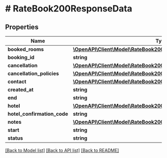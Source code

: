 # # RateBook200ResponseData

## Properties

Name | Type | Description | Notes
------------ | ------------- | ------------- | -------------
**booked_rooms** | [**\OpenAPI\Client\Model\RateBook200ResponseDataBookedRoomsInner[]**](RateBook200ResponseDataBookedRoomsInner.md) |  | [optional]
**booking_id** | **string** |  | [optional]
**cancellation** | [**\OpenAPI\Client\Model\RateBook200ResponseDataCancellation**](RateBook200ResponseDataCancellation.md) |  | [optional]
**cancellation_policies** | [**\OpenAPI\Client\Model\RateBook200ResponseDataCancellationPolicies**](RateBook200ResponseDataCancellationPolicies.md) |  | [optional]
**contact** | [**\OpenAPI\Client\Model\RateBook200ResponseDataContact**](RateBook200ResponseDataContact.md) |  | [optional]
**created_at** | **string** |  | [optional]
**end** | **string** |  | [optional]
**hotel** | [**\OpenAPI\Client\Model\RateBook200ResponseDataHotel**](RateBook200ResponseDataHotel.md) |  | [optional]
**hotel_confirmation_code** | **string** |  | [optional]
**notes** | [**\OpenAPI\Client\Model\RateBook200ResponseDataNotes**](RateBook200ResponseDataNotes.md) |  | [optional]
**start** | **string** |  | [optional]
**status** | **string** |  | [optional]

[[Back to Model list]](../../README.md#models) [[Back to API list]](../../README.md#endpoints) [[Back to README]](../../README.md)
